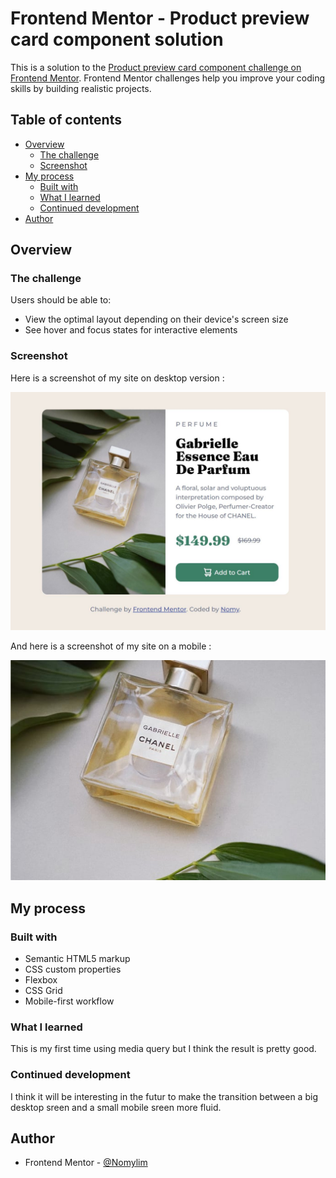 # Frontend Mentor - Product preview card component solution

This is a solution to the [Product preview card component challenge on Frontend Mentor](https://www.frontendmentor.io/challenges/product-preview-card-component-GO7UmttRfa). Frontend Mentor challenges help you improve your coding skills by building realistic projects. 

## Table of contents

- [Overview](#overview)
  - [The challenge](#the-challenge)
  - [Screenshot](#screenshot)
- [My process](#my-process)
  - [Built with](#built-with)
  - [What I learned](#what-i-learned)
  - [Continued development](#continued-development)
- [Author](#author)

## Overview

### The challenge

Users should be able to:

- View the optimal layout depending on their device's screen size
- See hover and focus states for interactive elements

### Screenshot

Here is a screenshot of my site on desktop version : 

![](/images/screenshot.JPG)

And here is a screenshot of my site on a mobile : 

![](/images/image-product-mobile.jpg)


## My process

### Built with

- Semantic HTML5 markup
- CSS custom properties
- Flexbox
- CSS Grid
- Mobile-first workflow

### What I learned

This is my first time using media query but I think the result is pretty good. 

### Continued development

I think it will be interesting in the futur to make the transition between a big desktop sreen and a small mobile sreen more fluid.

## Author

- Frontend Mentor - [@Nomylim](https://www.frontendmentor.io/profile/Nomylim)
